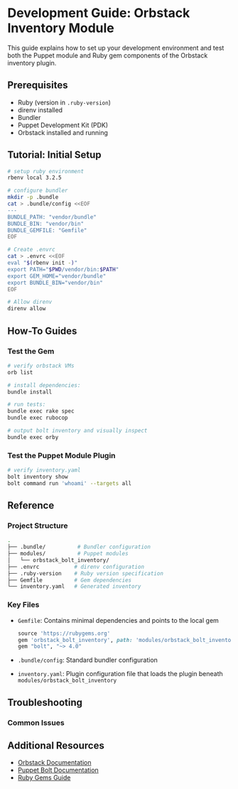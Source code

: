 # Development Guide: Orbstack Inventory Module

This guide explains how to set up your development environment and test both the Puppet module and Ruby gem components of the Orbstack inventory plugin.

## Prerequisites

* Ruby (version in `.ruby-version`)
* direnv installed
* Bundler
* Puppet Development Kit (PDK)
* Orbstack installed and running

## Tutorial: Initial Setup

```bash
# setup ruby environment
rbenv local 3.2.5

# configure bundler
mkdir -p .bundle
cat > .bundle/config <<EOF
---
BUNDLE_PATH: "vendor/bundle"
BUNDLE_BIN: "vendor/bin"
BUNDLE_GEMFILE: "Gemfile"
EOF

# Create .envrc
cat > .envrc <<EOF
eval "$(rbenv init -)"
export PATH="$PWD/vendor/bin:$PATH"
export GEM_HOME="vendor/bundle"
export BUNDLE_BIN="vendor/bin"
EOF

# Allow direnv
direnv allow
```

## How-To Guides

### Test the Gem

```bash
# verify orbstack VMs
orb list

# install dependencies:
bundle install

# run tests:
bundle exec rake spec
bundle exec rubocop

# output bolt inventory and visually inspect
bundle exec orby
```

### Test the Puppet Module Plugin

```bash
# verify inventory.yaml
bolt inventory show
bolt command run 'whoami' --targets all
```

## Reference

### Project Structure

```bash
.
├── .bundle/          # Bundler configuration
├── modules/          # Puppet modules
│   └── orbstack_bolt_inventory/
├── .envrc           # direnv configuration
├── .ruby-version    # Ruby version specification
├── Gemfile          # Gem dependencies
└── inventory.yaml   # Generated inventory
```

### Key Files

* `Gemfile`: Contains minimal dependencies and points to the local gem

  ```ruby
  source 'https://rubygems.org'
  gem 'orbstack_bolt_inventory', path: 'modules/orbstack_bolt_inventory'
  gem "bolt", "~> 4.0"
  ```

* `.bundle/config`: Standard bundler configuration
* `inventory.yaml`: Plugin configuration file that loads the plugin beneath `modules/orbstack_bolt_inventory`

## Troubleshooting

### Common Issues

## Additional Resources

* [Orbstack Documentation](https://docs.orbstack.dev/)
* [Puppet Bolt Documentation](https://puppet.com/docs/bolt/)
* [Ruby Gems Guide](https://guides.rubygems.org/)
